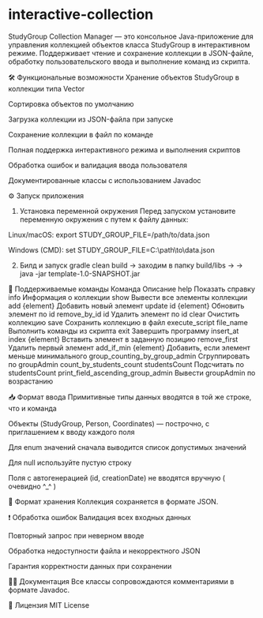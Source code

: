 # interactive-collection
StudyGroup Collection Manager — это консольное Java-приложение для управления коллекцией объектов класса StudyGroup в интерактивном режиме. Поддерживает чтение и сохранение коллекции в JSON-файле, обработку пользовательского ввода и выполнение команд из скрипта.

🛠️ Функциональные возможности
Хранение объектов StudyGroup в коллекции типа Vector

Сортировка объектов по умолчанию

Загрузка коллекции из JSON-файла при запуске

Сохранение коллекции в файл по команде

Полная поддержка интерактивного режима и выполнения скриптов

Обработка ошибок и валидация ввода пользователя

Документированные классы с использованием Javadoc

⚙️ Запуск приложения
1. Установка переменной окружения
Перед запуском установите переменную окружения с путем к файлу данных:

Linux/macOS:
export STUDY_GROUP_FILE=/path/to/data.json

Windows (CMD):
set STUDY_GROUP_FILE=C:\path\to\data.json

2. Билд и запуск
gradle clean build -> заходим в папку build/libs ->
-> java -jar template-1.0-SNAPSHOT.jar

🧾 Поддерживаемые команды
Команда	Описание
help	Показать справку
info	Информация о коллекции
show	Вывести все элементы коллекции
add {element}	Добавить новый элемент
update id {element}	Обновить элемент по id
remove_by_id id	Удалить элемент по id
clear	Очистить коллекцию
save	Сохранить коллекцию в файл
execute_script file_name	Выполнить команды из скрипта
exit	Завершить программу 
insert_at index {element}	Вставить элемент в заданную позицию
remove_first	Удалить первый элемент
add_if_min {element}	Добавить, если элемент меньше минимального
group_counting_by_group_admin	Сгруппировать по groupAdmin
count_by_students_count studentsCount	Подсчитать по studentsCount
print_field_ascending_group_admin	Вывести groupAdmin по возрастанию

📥 Формат ввода
Примитивные типы данных вводятся в той же строке, что и команда

Объекты (StudyGroup, Person, Coordinates) — построчно, с приглашением к вводу каждого поля

Для enum значений сначала выводится список допустимых значений

Для null используйте пустую строку

Поля с автогенерацией (id, creationDate) не вводятся вручную ( очевидно ^_^ )


💾 Формат хранения
Коллекция сохраняется в формате JSON.


❗ Обработка ошибок
Валидация всех входных данных

Повторный запрос при неверном вводе

Обработка недоступности файла и некорректного JSON

Гарантия корректности данных при сохранении

🧑‍💻 Документация
Все классы сопровождаются комментариями в формате Javadoc. 

📎 Лицензия
MIT License



